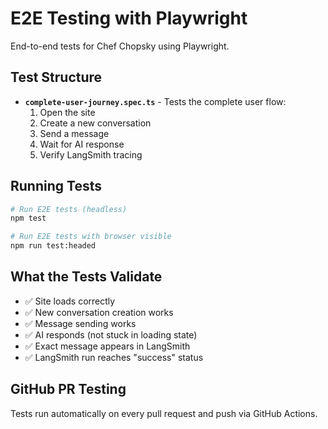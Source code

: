# E2E Testing with Playwright

End-to-end tests for Chef Chopsky using Playwright.

## Test Structure

- **`complete-user-journey.spec.ts`** - Tests the complete user flow:
  1. Open the site
  2. Create a new conversation  
  3. Send a message
  4. Wait for AI response
  5. Verify LangSmith tracing

## Running Tests

```bash
# Run E2E tests (headless)
npm test

# Run E2E tests with browser visible
npm run test:headed
```

## What the Tests Validate

- ✅ Site loads correctly
- ✅ New conversation creation works
- ✅ Message sending works
- ✅ AI responds (not stuck in loading state)
- ✅ Exact message appears in LangSmith
- ✅ LangSmith run reaches "success" status

## GitHub PR Testing

Tests run automatically on every pull request and push via GitHub Actions.
